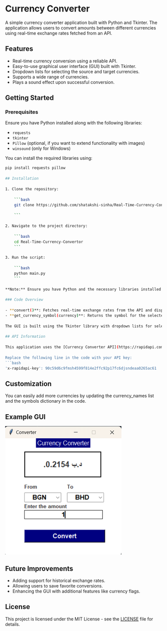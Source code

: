 # Currency Converter

A simple currency converter application built with Python and Tkinter. The application allows users to convert amounts between different currencies using real-time exchange rates fetched from an API.

## Features
- Real-time currency conversion using a reliable API.
- Easy-to-use graphical user interface (GUI) built with Tkinter.
- Dropdown lists for selecting the source and target currencies.
- Supports a wide range of currencies.
- Plays a sound effect upon successful conversion.

## Getting Started

### Prerequisites
Ensure you have Python installed along with the following libraries:
- `requests`
- `tkinter`
- `Pillow` (optional, if you want to extend functionality with images)
- `winsound` (only for Windows)

You can install the required libraries using:
```bash
pip install requests pillow

## Installation

1. Clone the repository:

    ```bash
    git clone https://github.com/shatakshi-sinha/Real-Time-Currency-Convertor.git

    ```

2. Navigate to the project directory:

    ```bash
    cd Real-Time-Currency-Convertor
    ```

3. Run the script:

    ```bash
    python main.py
    ```

**Note:** Ensure you have Python and the necessary libraries installed on your system. Instead, you can also use Anaconda to run this script as it contains all the used libraries inbuilt.

### Code Overview

- **convert()**: Fetches real-time exchange rates from the API and displays the converted amount.
- **get_currency_symbol(currency)**: Returns the symbol for the selected currency.
    
The GUI is built using the Tkinter library with dropdown lists for selecting currencies, an entry field for the amount, and a convert button.

## API Information

This application uses the [Currency Converter API](https://rapidapi.com) to fetch exchange rates. You'll need to provide your own API key for the conversion to work.

Replace the following line in the code with your API key:
```bash
'x-rapidapi-key': 90c59d6c9fmsh4599f814e2ffc92p17fc6djsndeaa0265ac61
```

## Customization

You can easily add more currencies by updating the currency_names list and the symbols dictionary in the code.

## Example GUI

![alt text](image.png)

## Future Improvements
- Adding support for historical exchange rates.
- Allowing users to save favorite conversions.
- Enhancing the GUI with additional features like currency flags.

## License

This project is licensed under the MIT License - see the [LICENSE](LICENSE) file for details.



